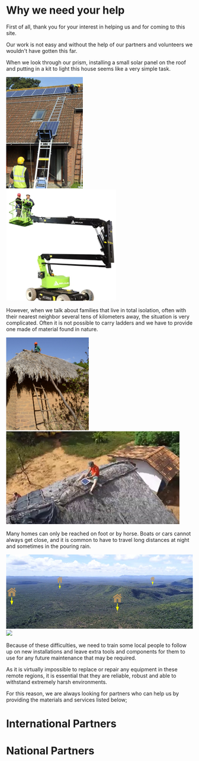 # Why we need your help

First of all, thank you for your interest in helping us and for coming to this site. 

Our work is not easy and without the help of our partners and volunteers we wouldn't have gotten this far. 

When we look through our prism, installing a small solar panel on the roof and putting in a kit to light this house seems like a very simple task. 

<img src="https://github.com/pisco-de-luz/Social-Project/blob/45abbc5644c02f887df40e748e593171e7557d44/images/Ladder-Solar-Panel.jpg" height="300"> <img src="https://github.com/pisco-de-luz/Social-Project/blob/941222e0f677e3cc32541609b6deb70ec6a19a24/images/Lifting-machines.jpg" height="300">

However, when we talk about families that live in total isolation, often with their nearest neighbor several tens of kilometers away, the situation is very complicated. Often it is not possible to carry ladders and we have to provide one made of material found in nature. 

<img src="https://github.com/pisco-de-luz/Social-Project/blob/e5e7ee809fcda38e14299939a162b6f703ab821d/images/Tercio-Installing-solar-panel-branch-ladder.jpg" height="250"> <img src="https://github.com/pisco-de-luz/Social-Project/blob/45abbc5644c02f887df40e748e593171e7557d44/images/Bruno-Installing-Solar-Panel.jpg" height="250">

Many homes can only be reached on foot or by horse. Boats or cars cannot always get close, and it is common to have to travel long distances at night and sometimes in the pouring rain.

<img src="https://github.com/pisco-de-luz/Social-Project/blob/45abbc5644c02f887df40e748e593171e7557d44/images/Houses-isolated.jpg" height="200"> <img src="https://github.com/pisco-de-luz/Social-Project/blob/45abbc5644c02f887df40e748e593171e7557d44/images/no-road.gif" height="250">

Because of these difficulties, we need to train some local people to follow up on new installations and leave extra tools and components for them to use for any future maintenance that may be required.

As it is virtually impossible to replace or repair any equipment in these remote regions, it is essential that they are reliable, robust and able to withstand extremely harsh environments. 

For this reason, we are always looking for partners who can help us by providing the materials and services listed below;





# International Partners


# National Partners
